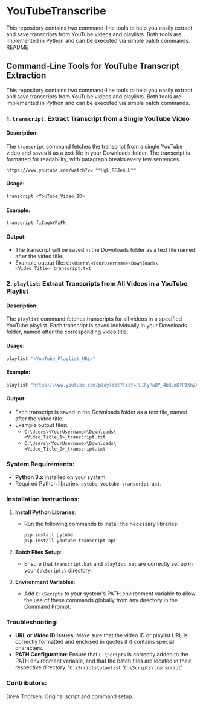 # YouTubeTranscribe
This repository contains two command-line tools to help you easily extract and save transcripts from YouTube videos and playlists. Both tools are implemented in Python and can be executed via simple batch commands.
README

## Command-Line Tools for YouTube Transcript Extraction

This repository contains two command-line tools to help you easily extract and save transcripts from YouTube videos and playlists. Both tools are implemented in Python and can be executed via simple batch commands.

### 1. `transcript`: Extract Transcript from a Single YouTube Video

#### **Description**:
The `transcript` command fetches the transcript from a single YouTube video and saves it as a text file in your Downloads folder. The transcript is formatted for readability, with paragraph breaks every few sentences.

`https://www.youtube.com/watch?v= **HgL_REJe4LU**`
#### **Usage**:
```bash
transcript <YouTube_Video_ID>
```

#### **Example**:
```bash
transcript fiIaqAYPzFk
```

#### **Output**:
- The transcript will be saved in the Downloads folder as a text file named after the video title.
- Example output file: `C:\Users\<YourUsername>\Downloads\<Video_Title>_transcript.txt`

### 2. `playlist`: Extract Transcripts from All Videos in a YouTube Playlist

#### **Description**:
The `playlist` command fetches transcripts for all videos in a specified YouTube playlist. Each transcript is saved individually in your Downloads folder, named after the corresponding video title.

#### **Usage**:
```bash
playlist "<YouTube_Playlist_URL>"
```

#### **Example**:
```bash
playlist "https://www.youtube.com/playlist?list=PLIFyRwBY_4bRLmKfP1KnZA6rZbRHtxmXi"
```

#### **Output**:
- Each transcript is saved in the Downloads folder as a text file, named after the video title.
- Example output files:
  - `C:\Users\<YourUsername>\Downloads\<Video_Title_1>_transcript.txt`
  - `C:\Users\<YourUsername>\Downloads\<Video_Title_2>_transcript.txt`

### **System Requirements**:
- **Python 3.x** installed on your system.
- Required Python libraries: `pytube`, `youtube-transcript-api`.

### **Installation Instructions**:
1. **Install Python Libraries**:
   - Run the following commands to install the necessary libraries:
     ```bash
     pip install pytube
     pip install youtube-transcript-api
     ```

2. **Batch Files Setup**:
   - Ensure that `transcript.bat` and `playlist.bat` are correctly set up in your `C:\Scripts\` directory.

3. **Environment Variables**:
   - Add `C:\Scripts` to your system's PATH environment variable to allow the use of these commands globally from any directory in the Command Prompt.



### **Troubleshooting**:
- **URL or Video ID Issues**: Make sure that the video ID or playlist URL is correctly formatted and enclosed in quotes if it contains special characters.
- **PATH Configuration**: Ensure that `C:\Scripts` is correctly added to the PATH environment variable, and that the batch files are located in their respective directory.
'`C:\Scripts\playlist`
'`C:\Scripts\transcript`'
### **Contributors**:
Drew Thorsen: Original script and command setup.
